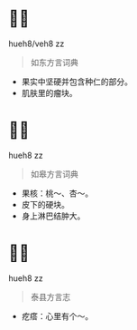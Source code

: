 # 𣝗子
hueh8/veh8 zz
> 如东方言词典
- 果实中坚硬并包含种仁的部分。
- 肌肤里的瘤块。

# 𣝗子
hueh8 zz
> 如皋方言词典
- 果核：桃～、杏～。
- 皮下的硬块。
- 身上淋巴结肿大。

# 𣝗子
hueh8 zz
> 泰县方言志
- 疙瘩：心里有个～。
